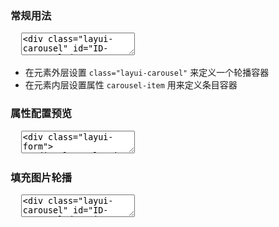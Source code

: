 <h3 lay-toc="{level: 2, id: 'examples'}" class="layui-hide">常规用法</h3>

<pre class="layui-code" lay-options="{preview: true, codeStyle: 'height: 515px;', text: {preview: '常规用法'}, layout: ['preview', 'code'], tools: ['full']}">
  <textarea>
<div class="layui-carousel" id="ID-carousel-demo-1">
  <div carousel-item>
    <div>条目1</div>
    <div>条目2</div>
    <div>条目3</div>
    <div>条目4</div>
    <div>条目5</div>
  </div>
</div> 
 
<hr class="ws-space-16">
 
<div class="layui-carousel" id="ID-carousel-demo-2">
  <div carousel-item>
    <div>条目1</div>
    <div>条目2</div>
  </div>
</div>

<!-- import layui --> 
<script>
layui.use(function(){
  var carousel = layui.carousel;

  // 渲染 - 常规轮播
  carousel.render({
    elem: '#ID-carousel-demo-1',
    width: 'auto'
  });
  
  // 渲染 - 设置时间间隔、动画类型、宽高度等属性
  carousel.render({
    elem: '#ID-carousel-demo-2',
    interval: 1800,
    anim: 'fade',
    width: 'auto',
    height: '120px'
  });
});
</script>
  </textarea>
</pre>

- 在元素外层设置 `class="layui-carousel"` 来定义一个轮播容器
- 在元素内层设置属性 `carousel-item` 用来定义条目容器

<h3 id="demo-config" lay-toc="{level: 2, hot: true}">属性配置预览</h3>

<pre class="layui-code" lay-options="{preview: true, codeStyle: 'height: 515px;', layout: ['preview', 'code'], tools: ['full'], done: function(obj){
  obj.render();
}}">
  <textarea>
<div class="layui-form">
  <div class="layui-form-item">
    <div class="layui-inline">
      <label class="layui-form-label">宽高</label>
      <div class="layui-input-inline" style="width: 98px;">
        <input type="tel" name="width" value="600" autocomplete="off" placeholder="width" class="layui-input carousel-demo-set">
      </div>
      <div class="layui-input-inline" style="width: 98px;">
        <input type="tel" name="height" value="280" autocomplete="off" placeholder="height" class="layui-input carousel-demo-set">
      </div>
    </div>
  </div>
  <div class="layui-form-item">
    <label class="layui-form-label">动画类型</label>
    <div class="layui-input-block">
      <div class="layui-btn-group" style="margin-top: 5px;">
        <button class="layui-btn layui-btn-sm" style="background-color: #16b777;" lay-on="carousel-set" data-key="anim" data-value="default">左右切换</button>
        <button class="layui-btn layui-btn-sm" lay-on="carousel-set" data-key="anim" data-value="updown">上下切换</button>
        <button class="layui-btn layui-btn-sm" lay-on="carousel-set" data-key="anim" data-value="fade">渐隐渐显</button>
      </div> 
    </div>
  </div>
  <div class="layui-form-item">
    <label class="layui-form-label">箭头状态</label>
    <div class="layui-input-block">
      <div class="layui-btn-group" style="margin-top: 5px;">
        <button class="layui-btn layui-btn-sm" style="background-color: #16b777;" lay-on="carousel-set" data-key="arrow" data-value="hover">悬停显示</button>
        <button class="layui-btn layui-btn-sm" lay-on="carousel-set" data-key="arrow" data-value="always">始终显示</button>
        <button class="layui-btn layui-btn-sm" lay-on="carousel-set" data-key="arrow" data-value="none">不显示</button>
      </div> 
    </div>
  </div>
  <div class="layui-form-item">
    <label class="layui-form-label">指示器位置</label>
    <div class="layui-input-block">
      <div class="layui-btn-group" style="margin-top: 5px;">
        <button class="layui-btn layui-btn-sm" style="background-color: #16b777;" data-key="indicator" lay-on="carousel-set" data-value="inside">容器内部</button>
        <button class="layui-btn layui-btn-sm" lay-on="carousel-set" data-key="indicator" data-value="outside">容器外部</button>
        <button class="layui-btn layui-btn-sm" lay-on="carousel-set" data-key="indicator" data-value="none">不显示</button>
      </div> 
    </div>
  </div>
  <div class="layui-form-item">
    <div class="layui-inline">
      <label class="layui-form-label">自动切换</label>
      <div class="layui-input-block">
        <!--<input type="checkbox" name="switch" lay-skin="switch" checked lay-text="ON|OFF" lay-filter="autoplay">-->
        <select lay-filter="autoplay">
          <option value="1">开启</option>
          <option value="0">关闭</option>
          <option value="always">always</option>
        </select>
      </div>
    </div>
    <div class="layui-inline">
      <label class="layui-form-label" style="width: auto;">时间间隔</label>
      <div class="layui-input-inline" style="width: 120px;">
        <input type="tel" name="interval" value="3000" autocomplete="off" placeholder="毫秒" class="layui-input carousel-demo-set">
      </div>
    </div>
  </div>
</div>
 
<div class="layui-carousel" id="ID-carousel-demo-set" lay-filter="filter-demo-carousel-set">
  <div carousel-item>
    <div>条目1</div>
    <div>条目2</div>
    <div>条目3</div>
    <div>条目4</div>
    <div>条目5</div>
  </div>
</div> 

<!-- @import layui -->
<script>
layui.use(function(){
  var carousel = layui.carousel;
  var form = layui.form;
  var util = layui.util;
  var $ = layui.$;

  // 渲染
  var carInst = carousel.render({
    elem: '#ID-carousel-demo-set'
  });

  // 开关事件
  form.on('switch(autoplay)', function(){
    // 重载轮播
    carInst.reload({
      autoplay: this.checked
    });
  });

  // 自动播放控制
  form.on('select(autoplay)', function (obj) {
    // debugger;
    var autoplayValue = parseInt(obj.value);
    // 重载轮播
    carInst.reload({
      autoplay: isNaN(autoplayValue) ? obj.value : autoplayValue
    });
  });

  // 输入框事件
  $('.carousel-demo-set').on('input propertychange', function(){
    var value = this.value;
    var options = {};

    //if(!/^\d+$/.test(value)) return;
    
    options[this.name] = value;
    carInst.reload(options); // 重载轮播
  });

  // 普通事件
  util.on('lay-on', {
    "carousel-set": function(othis){
      var THIS = 'layui-bg-normal';
      var key = othis.data('key');
      var options = {};
      
      othis.css('background-color', '#16b777').siblings().removeAttr('style'); 
      options[key] = othis.data('value');
      carInst.reload(options); // 重载轮播
    }
  });
});
</script>
  </textarea>
</pre>

<h3 id="demo-image" lay-toc="{level: 2}">填充图片轮播</h3>

<pre class="layui-code" lay-options="{preview: true, layout: ['preview', 'code'], tools: ['full']}">
  <textarea>
<div class="layui-carousel" id="ID-carousel-demo-image">
  <div carousel-item>
    <div><img src="https://unpkg.com/outeres/demo/carousel/720x360-1.jpg"></div>
    <div><img src="https://unpkg.com/outeres/demo/carousel/720x360-2.jpg"></div>
    <div><img src="https://unpkg.com/outeres/demo/carousel/720x360-3.jpg"></div>
    <div><img src="https://unpkg.com/outeres/demo/carousel/720x360-4.jpg"></div>
    <div><img src="https://unpkg.com/outeres/demo/carousel/720x360-5.jpg"></div>
  </div>
</div>

<!-- @import layui -->
<script>
layui.use(function(){
  var carousel = layui.carousel;

  // 渲染 - 图片轮播
  carousel.render({
    elem: '#ID-carousel-demo-image',
    width: '720px',
    height: '360px',
    interval: 3000
  });
});
</script>
  </textarea>
</pre>